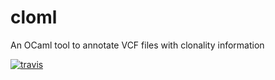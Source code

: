 # cloml
An OCaml tool to annotate VCF files with clonality information

[![travis](https://travis-ci.org/armish/cloml.svg?branch=master)](https://travis-ci.org/armish/cloml)